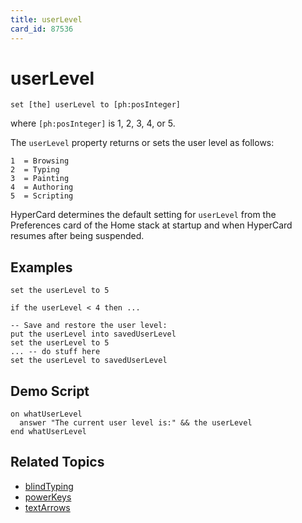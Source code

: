 ```yaml
---
title: userLevel
card_id: 87536
---
```


# userLevel

`set [the] userLevel to [ph:posInteger]`

where `[ph:posInteger]` is 1, 2, 3, 4, or 5.

The `userLevel` property returns or sets the user level as follows:

```
1  = Browsing
2  = Typing
3  = Painting
4  = Authoring
5  = Scripting
```

HyperCard determines the default setting for `userLevel` from the Preferences card of the Home stack at startup and when HyperCard resumes after being suspended. 

## Examples

```
set the userLevel to 5

if the userLevel < 4 then ...

-- Save and restore the user level:
put the userLevel into savedUserLevel
set the userLevel to 5
... -- do stuff here
set the userLevel to savedUserLevel
```

## Demo Script

```
on whatUserLevel
  answer "The current user level is:" && the userLevel
end whatUserLevel
```

## Related Topics

* [blindTyping](/HyperTalkReference/properties/blindTyping)
* [powerKeys](/HyperTalkReference/properties/powerKeys)
* [textArrows](/HyperTalkReference/properties/textArrows)
